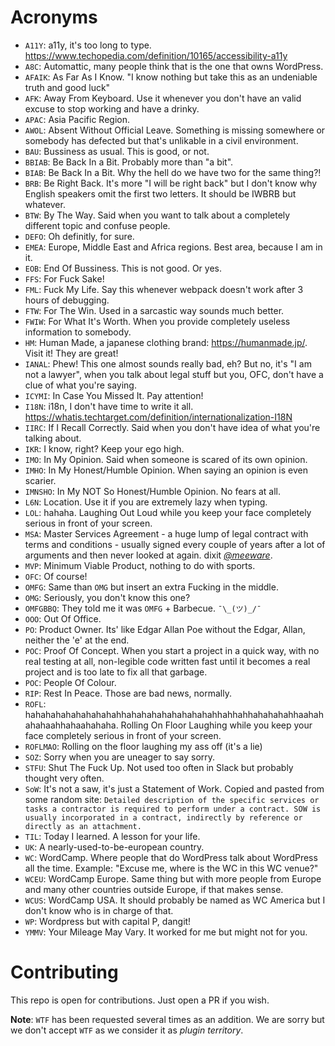 # Acronyms

- `A11Y`: a11y, it's too long to type. https://www.techopedia.com/definition/10165/accessibility-a11y
- `A8C`: Automattic, many people think that is the one that owns WordPress.
- `AFAIK`: As Far As I Know. "I know nothing but take this as an undeniable truth and good luck"
- `AFK`: Away From Keyboard. Use it whenever you don't have an valid excuse to stop working and have a drinky.
- `APAC`: Asia Pacific Region.
- `AWOL`: Absent Without Official Leave. Something is missing somewhere or somebody has defected but that's unlikable in a civil environment.
- `BAU`: Bussiness as usual. This is good, or not.
- `BBIAB`: Be Back In a Bit. Probably more than "a bit".
- `BIAB`: Be Back In a Bit. Why the hell do we have two for the same thing?!
- `BRB`: Be Right Back. It's more "I will be right back" but I don't know why English speakers omit the first two letters. It should be IWBRB but whatever.
- `BTW`: By The Way. Said when you want to talk about a completely different topic and confuse people.
- `DEFO`: Oh definitly, for sure.
- `EMEA`: Europe, Middle East and Africa regions. Best area, because I am in it.
- `EOB`: End Of Bussiness. This is not good. Or yes.
- `FFS`: For Fuck Sake!
- `FML`: Fuck My Life. Say this whenever webpack doesn't work after 3 hours of debugging.
- `FTW`: For The Win. Used in a sarcastic way sounds much better.
- `FWIW`: For What It's Worth. When you provide completely useless information to somebody.
- `HM`: Human Made, a japanese clothing brand: https://humanmade.jp/. Visit it! They are great!
- `IANAL`: Phew! This one almost sounds really bad, eh? But no, it's "I am not a lawyer", when you talk about legal stuff but you, OFC, don't have a clue of what you're saying.
- `ICYMI`: In Case You Missed It. Pay attention!
- `I18N`: i18n, I don't have time to write it all. https://whatis.techtarget.com/definition/internationalization-I18N
- `IIRC`: If I Recall Correctly. Said when you don't have idea of what you're talking about.
- `IKR`: I know, right? Keep your ego high.
- `IMO`: In My Opinion. Said when someone is scared of its own opinion.
- `IMHO`: In My Honest/Humble Opinion. When saying an opinion is even scarier.
- `IMNSHO`: In My NOT So Honest/Humble Opinion. No fears at all.
- `L6N`: Location. Use it if you are extremely lazy when typing.
- `LOL`: hahaha. Laughing Out Loud while you keep your face completely serious in front of your screen.
- `MSA`: Master Services Agreement - a huge lump of legal contract with terms and conditions - usually signed every couple of years after a lot of arguments and then never looked at again. dixit [*@meeware*](https://github.com/meeware).
- `MVP`: Minimum Viable Product, nothing to do with sports.
- `OFC`: Of course!
- `OMFG`: Same than `OMG` but insert an extra Fucking in the middle.
- `OMG`: Seriously, you don't know this one?
- `OMFGBBQ`: They told me it was `OMFG` + Barbecue. `¯\_(ツ)_/¯`
- `OOO`: Out Of Office.
- `PO`: Product Owner. Its' like Edgar Allan Poe without the Edgar, Allan, neither the 'e' at the end.
- `POC`: Proof Of Concept. When you start a project in a quick way, with no real testing at all, non-legible code written fast until it becomes a real project and is too late to fix all that garbage.
- `POC`: People Of Colour.
- `RIP`: Rest In Peace. Those are bad news, normally.
- `ROFL`: hahahahahahahahahahhahahahahahahahahahhahhahhahahahahhaahahahahaahhahaahahaha. Rolling On Floor Laughing while you keep your face completely serious in front of your screen.
- `ROFLMAO`: Rolling on the floor laughing my ass off (it's a lie)
- `SOZ`: Sorry when you are uneager to say sorry.
- `STFU`: Shut The Fuck Up. Not used too often in Slack but probably thought very often.
- `SoW`: It's not a saw, it's just a Statement of Work. Copied and pasted from some random site: `Detailed description of the specific services or tasks a contractor is required to perform under a contract. SOW is usually incorporated in a contract, indirectly by reference or directly as an attachment.`
- `TIL`: Today I learned. A lesson for your life.
- `UK`: A nearly-used-to-be-european country.
- `WC`: WordCamp. Where people that do WordPress talk about WordPress all the time. Example: "Excuse me, where is the WC in this WC venue?"
- `WCEU`: WordCamp Europe. Same thing but with more people from Europe and many other countries outside Europe, if that makes sense.
- `WCUS`: WordCamp USA. It should probably be named as WC America but I don't know who is in charge of that.
- `WP`: Wordpress but with capital P, dangit!
- `YMMV`: Your Mileage May Vary. It worked for me but might not for you.

# Contributing

This repo is open for contributions. Just open a PR if you wish.

**Note**: `WTF` has been requested several times as an addition. We are sorry but we don't accept `WTF` as we consider it as _plugin territory_.
